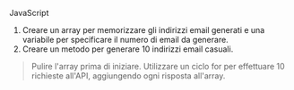 JavaScript

1. Creare un array per memorizzare gli indirizzi email generati e una variabile per specificare il numero di email da generare.
2. Creare un metodo per generare 10 indirizzi email casuali.
> Pulire l'array prima di iniziare.
> Utilizzare un ciclo for per effettuare 10 richieste all'API, aggiungendo ogni risposta all'array.